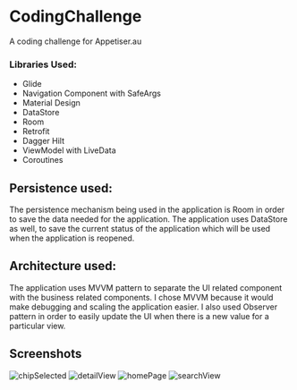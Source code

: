 # CodingChallenge
A coding challenge for Appetiser.au

### Libraries Used:
* Glide
* Navigation Component with SafeArgs
* Material Design
* DataStore
* Room
* Retrofit
* Dagger Hilt
* ViewModel with LiveData
* Coroutines

## Persistence used:
The persistence mechanism being used in the application is Room in order to save the data needed for the application.
The application uses DataStore as well, to save the current status of the application which will be used when the application is reopened.

## Architecture used:
The application uses MVVM pattern to separate the UI related component with the business related components. 
I chose MVVM because it would make debugging and scaling the application easier. I also used Observer pattern in order to easily update the UI when there is a new value for a
particular view. 

## Screenshots
![chipSelected](https://user-images.githubusercontent.com/49714687/109740914-08d93500-7c07-11eb-9f6d-642557fd1eea.jpg)
![detailView](https://user-images.githubusercontent.com/49714687/109740917-0aa2f880-7c07-11eb-8bb5-ffec4c4cb9e4.jpg)
![homePage](https://user-images.githubusercontent.com/49714687/109740918-0aa2f880-7c07-11eb-8cc4-3bb65ef98102.jpg)
![searchView](https://user-images.githubusercontent.com/49714687/109740921-0b3b8f00-7c07-11eb-8e4e-18d7129de97a.jpg)

